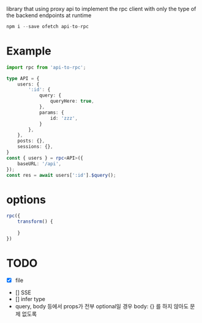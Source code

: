 library that using proxy api to implement the rpc client with only the type of the backend endpoints at runtime

```ts
npm i --save ofetch api-to-rpc
```

# Example
```ts
import rpc from 'api-to-rpc';

type API = {
    users: {
        ':id': {
            query: {
                queryHere: true,
            },
            params: {
                id: 'zzz',
            }
        },
    },
    posts: {},
    sessions: {},
}
const { users } = rpc<API>({
    baseURL: '/api',
});
const res = await users[':id'].$query();
```
# options
```ts
rpc({
    transform() {
        
    }
})
```
# TODO
- [x] file
- [] SSE
- [] infer type
- query, body 등에서 props가 전부 optional일 경우 body: {} 를 하지 않아도 문제 없도록
